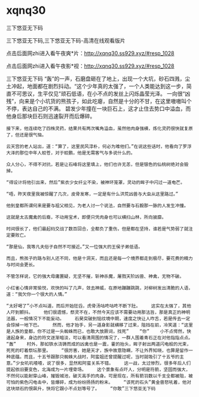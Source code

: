 # xqnq30
三下悠亚无下码

三下悠亚无下码,三下悠亚无下码-高清在线观看版片

点击后面网zhi进入看午夜爽*片：http://xqnq30.ss929.xyz/#resp_1028

点击后面网zhi进入看午夜影*视：http://xqnq30.ss929.xyz/#resp_1028

三下悠亚无下码    “轰”的一声，石磨盘砸在了地上，出现一个大坑，砂石四溅，尘土冲起，地面都在剧烈抖动。“这个少年真的太强了，一个人类能达到这一步，简直不可思议，生平仅见”顽石低语，在小不点的发丝上闪烁晶莹光泽。    一向很“凶残”，向来是个小坑货的熊孩子，如此吃瘪，自然是十分的不甘，在这里嗷嗷叫个不停，表达自己的不满。    碧发少年撞在一块巨石上，这才止住去势口中溢血，而他身后那块巨石则迅速裂开而后爆碎。

    接下来，他连续吃了四株灵药，结果共有两次嘴角溢血，虽然他肉身强横，炼化灵药很快就复原了，但还是很气恼。

    云天宫的老人站出，道：“算了，这里民风淳朴，何必为难他们。”在说这些话时，他看向了罗浮大泽的那位中年人蛟苍，对于蛟鹏，他是无需客气与多说什么的。

    众人分心，不得不对抗，若是让石峰将这里填上，他们也许无恙，但是银色的仙桃树绝对会毁掉。

    “得设计将他引出来，然后”紫衣少女纤尘不染，被神环笼罩，灵动的眸子中闪过一道电芒。

    “唔，昨天夜里我被惊醒了几次，皮骨发寒，一定是有什么洪荒凶兽与大虫从这里路过。”

    他到皇都所谓何来是要与祖父相见，为老人讨一个说法，自然要与石毅那一脉的人发生冲撞。

    这就是太古魔禽的后裔，不动用宝术，即便只凭肉身也可以横扫山林，所向披靡。

    时间很长了，他们最起码交战了数百回合，全都负了重伤，但是都在坚持，谁若是气势弱了就注定要败亡。

    “那是仙，我等凡夫俗子自然不可接近。”又一位强大的王侯子弟低语。

    而且，熊孩子的路与别人还不同，他是十洞天，而且还是每一个境界都走到极尽，要花费的精力与时间会更长。

    不管怎样说，它的强大毋庸置疑，无坚不摧，斩神杀魔，屠戮天阶凶兽、神禽，无物不破。

    小红雀心情非常愉悦，欢快的叫了几声，敛去神威，在原地蹦蹦跳跳，对柳树发出清脆的人语，道：“我欠你一个很大的人情。”

    “太好喝了”小不点叫道，而后开始狂舀，虎骨汤咕咚咕咚不断下肚。    这实在太强了，其他人吓到颤抖。    他们很遗憾，祭灵不在，不然今天应该不需要动用那法旨，那是真正的神明法器，一般情况下不能妄动。    石昊突破到铭纹境中期，速度之快让人咋舌，若是传去一定会惊掉一地下巴。    然而，他才抬手，另一道身影就横移了过来，阻挡在前，冷笑道：“这里是人族的皇都，你不过是一头蜘蛛而已，也敢大放厥词，找死”    “你”    小不点愕然，快速起身来，身边的符文逐渐暗淡，可以看清周围的情况了，一群人围着青石正在对他指指点点。    “轰”    村外，那如铁水浇铸而成的凶禽也是一震，霍的抬头，眸子射出两道闪电般的光束，死死的盯着祭坛那里。    “很厉害，她是天才，族中故意隐瞒，不让外界知晓，也算是留作一种底蕴。而且，十五爷跟那只蜘蛛大战时，阿蛮姐还曾提醒过呢，当时就吸引了十五爷的主意。”少女叽叽喳喳，说了很多，显然和阿蛮关系不错。    这一战，太过惨烈，很多年后人们提起依旧要变色，北海成为一片埋骨场。    这个景象有点吓人，分明是符箭，坚固而强大，不然何以能射穿山峰，摧毁城池，破灭高手的肉身。可是现在，所有箭羽数以千支全都被阻，被可怕的紫色闪电击中，皆爆碎，成为纷纷扬扬的粉末。    “该死的石头”黄金兽怒吼着，他对这块顽石的恨飙升，快将它跟小不点划等号了。    “你敢”三下悠亚无下码
